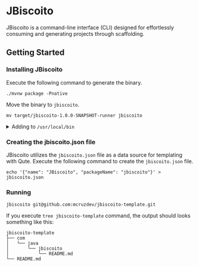 # JBiscoito

JBiscoito is a command-line interface (CLI) designed for effortlessly consuming and generating projects through scaffolding.

## Getting Started

### Installing JBiscoito

Execute the following command to generate the binary.

```shell script
./mvnw package -Pnative
```

Move the binary to `jbiscoito`.

```shell
mv target/jbiscoito-1.0.0-SNAPSHOT-runner jbiscoito
```

<details>
    <summary>Adding to <code>/usr/local/bin</code></summary>

```shell
sudo mv jbiscoito /usr/local/bin
```
</details>

### Creating the jbiscoito.json file

JBiscoito utilizes the `jbiscoito.json` file as a data source for templating with Qute. Execute the following command to create the `jbiscoito.json` file. 

```shell
echo '{"name": "JBiscoito", "packageName": "jbiscoito"}' > jbiscoito.json
```

### Running

```shell
jbiscoito git@github.com:mcruzdev/jbiscoito-template.git
```

If you execute `tree jbiscoito-template` command, the output should looks something like this:

```shell
jbiscoito-template
├── com
│   └── java
│       └── jbiscoito
│           └── README.md
└── README.md
```